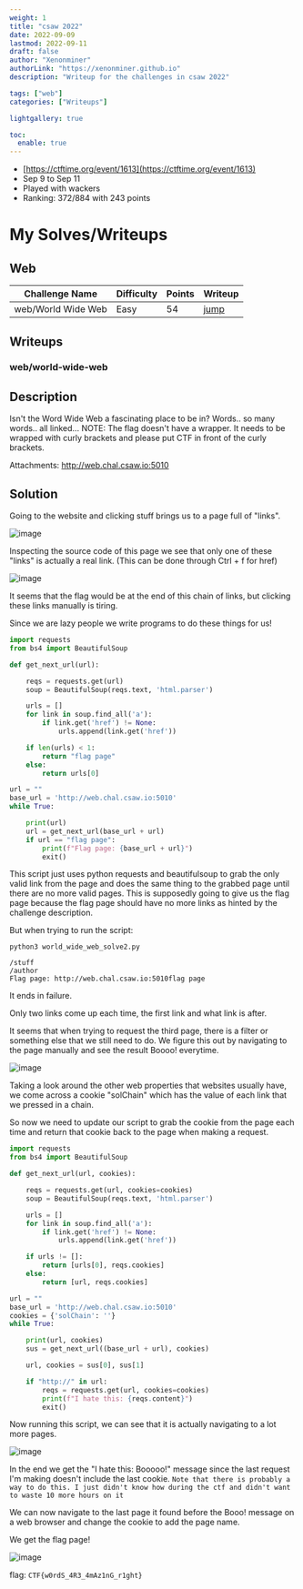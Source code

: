 ```yaml
---
weight: 1
title: "csaw 2022"
date: 2022-09-09
lastmod: 2022-09-11
draft: false
author: "Xenonminer"
authorLink: "https://xenonminer.github.io"
description: "Writeup for the challenges in csaw 2022"

tags: ["web"]
categories: ["Writeups"]

lightgallery: true

toc:
  enable: true
---
```



- [https://ctftime.org/event/1613](https://ctftime.org/event/1613)
- Sep 9 to Sep 11
- Played with wackers
- Ranking: 372/884 with 243 points

# My Solves/Writeups

## Web

| Challenge Name | Difficulty | Points | Writeup |
|---|---|---|---|
| web/World Wide Web | Easy | 54 | [jump](#webworld-wide-web) |

## Writeups

### web/world-wide-web

## Description
Isn't the Word Wide Web a fascinating place to be in? Words.. so many words.. all linked... NOTE: The flag doesn't have a wrapper. It needs to be wrapped with curly brackets and please put CTF in front of the curly brackets.

Attachments:
http://web.chal.csaw.io:5010

## Solution
Going to the website and clicking stuff brings us to a page full of "links".

![image](https://user-images.githubusercontent.com/46347858/189507075-8850a3df-0970-4184-8898-bca813ac7dab.png)

Inspecting the source code of this page we see that only one of these "links" is actually a real link. (This can be done through Ctrl + f for href)

![image](https://user-images.githubusercontent.com/46347858/189507177-708117d3-3edc-49da-8e57-d8c20ea2088e.png)

It seems that the flag would be at the end of this chain of links, but clicking these links manually is tiring.

Since we are lazy people we write programs to do these things for us!

```py
import requests
from bs4 import BeautifulSoup

def get_next_url(url):

    reqs = requests.get(url)
    soup = BeautifulSoup(reqs.text, 'html.parser')

    urls = []
    for link in soup.find_all('a'):
        if link.get('href') != None:
            urls.append(link.get('href'))

    if len(urls) < 1:
        return "flag page"
    else:
        return urls[0]

url = ""
base_url = 'http://web.chal.csaw.io:5010'
while True:

    print(url)
    url = get_next_url(base_url + url)
    if url == "flag page":
        print(f"Flag page: {base_url + url}")
        exit()
```

This script just uses python requests and beautifulsoup to grab the only valid link from the page and does the same thing to the grabbed page until there are no more valid pages. This is supposedly going to give us the flag page because the flag page should have no more links as hinted by the challenge description.

But when trying to run the script:
```
python3 world_wide_web_solve2.py

/stuff
/author
Flag page: http://web.chal.csaw.io:5010flag page
```
It ends in failure.

Only two links come up each time, the first link and what link is after.

It seems that when trying to request the third page, there is a filter or something else that we still need to do. We figure this out by navigating to the page manually and see the result Boooo! everytime.

![image](https://user-images.githubusercontent.com/46347858/189507439-afc7d2ea-882f-492c-8766-62a5695ad85c.png)

Taking a look around the other web properties that websites usually have, we come across a cookie "solChain" which has the value of each link that we pressed in a chain.

So now we need to update our script to grab the cookie from the page each time and return that cookie back to the page when making a request.

```py
import requests
from bs4 import BeautifulSoup

def get_next_url(url, cookies):

    reqs = requests.get(url, cookies=cookies)
    soup = BeautifulSoup(reqs.text, 'html.parser')

    urls = []
    for link in soup.find_all('a'):
        if link.get('href') != None:
            urls.append(link.get('href'))

    if urls != []:
        return [urls[0], reqs.cookies]
    else:
        return [url, reqs.cookies]

url = ""
base_url = 'http://web.chal.csaw.io:5010'
cookies = {'solChain': ''}
while True:

    print(url, cookies)
    sus = get_next_url((base_url + url), cookies)

    url, cookies = sus[0], sus[1]

    if "http://" in url:
        reqs = requests.get(url, cookies=cookies)
        print(f"I hate this: {reqs.content}")
        exit()
```

Now running this script, we can see that it is actually navigating to a lot more pages.

![image](https://user-images.githubusercontent.com/46347858/189507525-a8dc1c75-a2d0-4f3e-8d24-bff449043456.png)

In the end we get the "I hate this: Booooo!" message since the last request I'm making doesn't include the last cookie.
```Note that there is probably a way to do this. I just didn't know how during the ctf and didn't want to waste 10 more hours on it```

We can now navigate to the last page it found before the Booo! message on a web browser and change the cookie to add the page name.

We get the flag page!

![image](https://user-images.githubusercontent.com/46347858/189507599-24443134-52a7-4af6-a516-3b6539c5ab6b.png)

flag: ```CTF{w0rdS_4R3_4mAz1nG_r1ght}```
